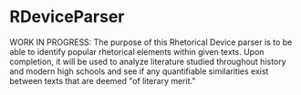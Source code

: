 # RDeviceParser
WORK IN PROGRESS: The purpose of this Rhetorical Device parser is to be able to identify popular rhetorical elements within given texts. Upon completion, it will be used to analyze literature studied throughout history and modern high schools and see if any quantifiable similarities exist between texts that are deemed "of literary merit."
